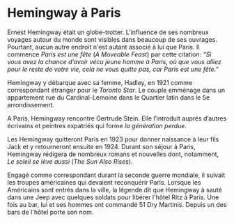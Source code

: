 # Hemingway à Paris
Ernest Hemingway était un globe-trotter. L’influence de ses nombreux voyages autour du monde sont visibles dans beaucoup de ses ouvrages. Pourtant, aucun autre endroit n'est autant associé à lui que Paris. Il commence _Paris est une fête_ (_A Moveable Feast_) par cette citation: _“Si vous avez la chance d’avoir vécu jeune homme à Paris, où que vous alliez pour le reste de votre vie, cela ne vous quitte pas, car Paris est une fête.”_

Hemingway y débarque avec sa femme, Hadley, en 1921 comme correspondant étranger pour le _Toronto Star_. Le couple emménage dans un appartement rue du Cardinal-Lemoine dans le Quartier latin dans le 5e arrondissement.

A Paris, Hemingway rencontre Gertrude Stein. Elle l’introduit auprès d’autres écrivains et peintres expatriés qui forme _la génération perdue_.

Les Hemingway quitteront Paris en 1923 pour donner naissance à leur fils Jack et y retourneront ensuite en 1924. 
Durant son séjour à Paris, Hemingway rédigera de nombreux romans et nouvelles dont, notamment, _Le soleil se lève aussi_ (_The Sun Also Rises_).

Engagé comme correspondant durant la seconde guerre mondiale, il suivait les troupes américaines qui devaient reconquérir Paris. Lorsque les Américains sont entrés dans la ville,  la légende dit que Hemingway à sauté dans une Jeep avec quelques soldats pour libérer l'hôtel Ritz à Paris. Une fois au bar, lui et ses hommes ont commandé 51 Dry Martinis. Depuis un des bars de l'hôtel porte son nom. 
